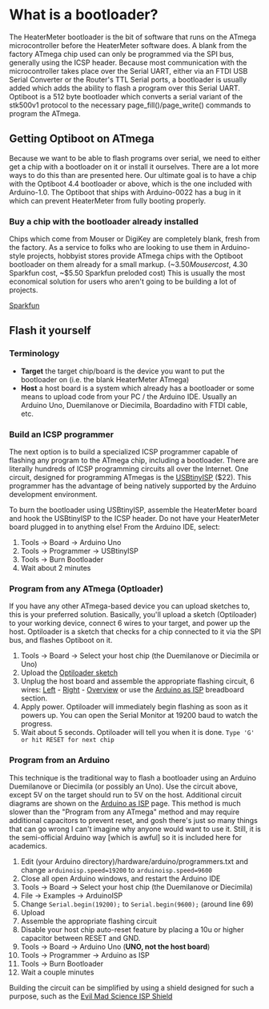 # What is a bootloader?
The HeaterMeter bootloader is the bit of software that runs on the ATmega microcontroller before the HeaterMeter software does. A blank from the factory ATmega chip used can only be programmed via the SPI bus, generally using the ICSP header. Because most communication with the microcontroller takes place over the Serial UART, either via an FTDI USB Serial Converter or the Router's TTL Serial ports, a bootloader is usually added which adds the ability to flash a program over this Serial UART. Optiboot is a 512 byte bootloader which converts a serial variant of the stk500v1 protocol to the necessary page_fill()/page_write() commands to program the ATmega.

## Getting Optiboot on ATmega
Because we want to be able to flash programs over serial, we need to either get a chip with a bootloader on it or install it ourselves. There are a lot more ways to do this than are presented here. Our ultimate goal is to have a chip with the Optiboot 4.4 bootloader or above, which is the one included with Arduino-1.0. The Optiboot that ships with Arduino-0022 has a bug in it which can prevent HeaterMeter from fully booting properly.

### Buy a chip with the bootloader already installed
Chips which come from Mouser or DigiKey are completely blank, fresh from the factory. As a service to folks who are looking to use them in Arduino-style projects, hobbyist stores provide ATmega chips with the Optiboot bootloader on them already for a small markup. (~$3.50 Mouser cost, ~$4.30 Sparkfun cost, ~$5.50 Sparkfun preloded cost) This is usually the most economical solution for users who aren't going to be building a lot of projects.

[Sparkfun](http://www.sparkfun.com/products/10524)

## Flash it yourself

### Terminology
 * **Target** the target chip/board is the device you want to put the bootloader on (i.e. the blank HeaterMeter ATmega)
 * **Host** a host board is a system which already has a bootloader or some means to upload code from your PC / the Arduino IDE. Usually an Arduino Uno, Duemilanove or Diecimila, Boardadino with FTDI cable, etc.

### Build an ICSP programmer
The next option is to build a specialized ICSP programmer capable of flashing any program to the ATmega chip, including a bootloader. There are literally hundreds of ICSP programming circuits all over the Internet. One circuit, designed for programming ATmegas is the [USBtinyISP](https://www.adafruit.com/products/46) ($22). This programmer has the advantage of being natively supported by the Arduino development environment. 

To burn the bootloader using USBtinyISP, assemble the HeaterMeter board and hook the USBtinyISP to the ICSP header. Do not have your HeaterMeter board plugged in to anything else! From the Arduino IDE, select:

1. Tools -> Board -> Arduino Uno
1. Tools -> Programmer -> USBtinyISP
1. Tools -> Burn Bootloader
1. Wait about 2 minutes

### Program from any ATmega (Optloader)
If you have any other ATmega-based device you can upload sketches to, this is your preferred solution. Basically, you'll upload a sketch (Optiloader) to your working device, connect 6 wires to your target, and power up the host. Optiloader is a sketch that checks for a chip connected to it via the SPI bus, and flashes Optiboot on it.

1. Tools -> Board -> Select your host chip (the Duemilanove or Diecimila or Uno)
1. Upload the [Optiloader sketch](https://github.com/WestfW/OptiLoader)
1. Unplug the host board and assemble the appropriate flashing circuit, 6 wires: [Left](https://picasaweb.google.com/lh/photo/sIp0U6P-ymAEn20Szpws3dMTjNZETYmyPJy0liipFm0?feat=directlink) - [Right](https://picasaweb.google.com/115791887386052258127/HeaterMeter#5708097875420887186) - [Overview](https://picasaweb.google.com/lh/photo/ruAn7DhzuppVRDt6mVwCRtMTjNZETYmyPJy0liipFm0?feat=directlink) or use the [Arduino as ISP](http://arduino.cc/en/Tutorial/ArduinoISP) breadboard section.
1. Apply power. Optiloader will immediately begin flashing as soon as it powers up. You can open the Serial Monitor at 19200 baud to watch the progress.
1. Wait about 5 seconds. Optiloader will tell you when it is done. ```Type 'G' or hit RESET for next chip```

### Program from an Arduino
This technique is the traditional way to flash a bootloader using an Arduino Duemilanove or Diecimila (or possibly an Uno). Use the circuit above, except 5V on the target should run to 5V on the host. Additional circuit diagrams are shown on the  [Arduino as ISP](http://arduino.cc/en/Tutorial/ArduinoISP) page. This method is much slower than the "Program from any ATmega" method and may require additional capacitors to prevent reset, and gosh there's just so many things that can go wrong I can't imagine why anyone would want to use it. Still, it is the semi-official Arduino way [which is awful] so it is included here for academics.

1. Edit (your Arduino directory)/hardware/arduino/programmers.txt and change ```arduinoisp.speed=19200``` to ```arduinoisp.speed=9600```
1. Close all open Arduino windows, and restart the Arduino IDE
1. Tools -> Board -> Select your host chip (the Duemilanove or Diecimila)
1. File -> Examples -> ArduinoISP
1. Change ```Serial.begin(19200);``` to ```Serial.begin(9600);``` (around line 69)
1. Upload
1. Assemble the appropriate flashing circuit
1. Disable your host chip auto-reset feature by placing a 10u or higher capacitor between RESET and GND.
1. Tools -> Board -> Arduino Uno (**UNO, not the host board**)
1. Tools -> Programmer -> Arduino as ISP
1. Tools -> Burn Bootloader
1. Wait a couple minutes

Building the circuit can be simplified by using a shield designed for such a purpose, such as the [Evil Mad Science ISP Shield](http://evilmadscience.com/productsmenu/tinykitlist/253)